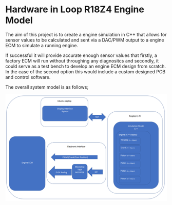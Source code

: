# Hardware in Loop R18Z4 Engine Model

The aim of this project is to create a engine simulation in C++ that allows for sensor values to be calculated and sent via a DAC/PWM output to a engine ECM to simulate a running engine. 

If successful it will provide accurate enough sensor values that firstly, a factory ECM will run without throughing any diagnositcs and secondly, it could serve as a test bench to develop an engine ECM design from scratch. In the case of the second option this would include a custom designed PCB and control software. 

The overall system model is as follows;

![](images/modelconcept.PNG)

 
 
